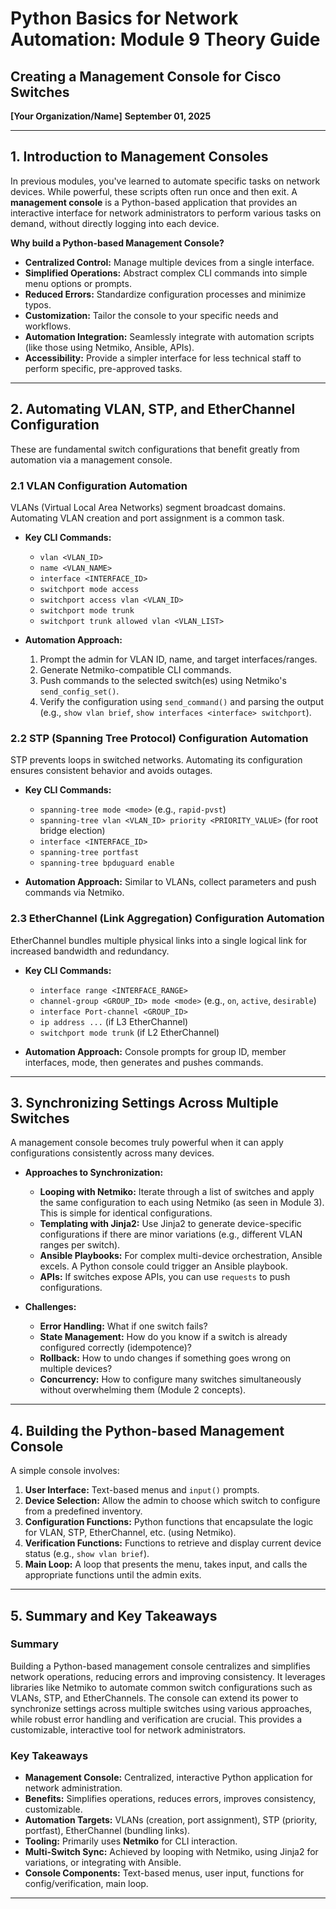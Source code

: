 # Python Basics for Network Automation: Module 9 Theory Guide

## Creating a Management Console for Cisco Switches

**[Your Organization/Name]**
**September 01, 2025**

---

## 1. Introduction to Management Consoles

In previous modules, you've learned to automate specific tasks on network devices. While powerful, these scripts often run once and then exit. A **management console** is a Python-based application that provides an interactive interface for network administrators to perform various tasks on demand, without directly logging into each device.

**Why build a Python-based Management Console?**
*   **Centralized Control:** Manage multiple devices from a single interface.
*   **Simplified Operations:** Abstract complex CLI commands into simple menu options or prompts.
*   **Reduced Errors:** Standardize configuration processes and minimize typos.
*   **Customization:** Tailor the console to your specific needs and workflows.
*   **Automation Integration:** Seamlessly integrate with automation scripts (like those using Netmiko, Ansible, APIs).
*   **Accessibility:** Provide a simpler interface for less technical staff to perform specific, pre-approved tasks.

---

## 2. Automating VLAN, STP, and EtherChannel Configuration

These are fundamental switch configurations that benefit greatly from automation via a management console.

### 2.1 VLAN Configuration Automation

VLANs (Virtual Local Area Networks) segment broadcast domains. Automating VLAN creation and port assignment is a common task.

*   **Key CLI Commands:**
    *   `vlan <VLAN_ID>`
    *   `name <VLAN_NAME>`
    *   `interface <INTERFACE_ID>`
    *   `switchport mode access`
    *   `switchport access vlan <VLAN_ID>`
    *   `switchport mode trunk`
    *   `switchport trunk allowed vlan <VLAN_LIST>`

*   **Automation Approach:**
    1.  Prompt the admin for VLAN ID, name, and target interfaces/ranges.
    2.  Generate Netmiko-compatible CLI commands.
    3.  Push commands to the selected switch(es) using Netmiko's `send_config_set()`.
    4.  Verify the configuration using `send_command()` and parsing the output (e.g., `show vlan brief`, `show interfaces <interface> switchport`).

### 2.2 STP (Spanning Tree Protocol) Configuration Automation

STP prevents loops in switched networks. Automating its configuration ensures consistent behavior and avoids outages.

*   **Key CLI Commands:**
    *   `spanning-tree mode <mode>` (e.g., `rapid-pvst`)
    *   `spanning-tree vlan <VLAN_ID> priority <PRIORITY_VALUE>` (for root bridge election)
    *   `interface <INTERFACE_ID>`
    *   `spanning-tree portfast`
    *   `spanning-tree bpduguard enable`

*   **Automation Approach:** Similar to VLANs, collect parameters and push commands via Netmiko.

### 2.3 EtherChannel (Link Aggregation) Configuration Automation

EtherChannel bundles multiple physical links into a single logical link for increased bandwidth and redundancy.

*   **Key CLI Commands:**
    *   `interface range <INTERFACE_RANGE>`
    *   `channel-group <GROUP_ID> mode <mode>` (e.g., `on`, `active`, `desirable`)
    *   `interface Port-channel <GROUP_ID>`
    *   `ip address ...` (if L3 EtherChannel)
    *   `switchport mode trunk` (if L2 EtherChannel)

*   **Automation Approach:** Console prompts for group ID, member interfaces, mode, then generates and pushes commands.

---

## 3. Synchronizing Settings Across Multiple Switches

A management console becomes truly powerful when it can apply configurations consistently across many devices.

*   **Approaches to Synchronization:**
    *   **Looping with Netmiko:** Iterate through a list of switches and apply the same configuration to each using Netmiko (as seen in Module 3). This is simple for identical configurations.
    *   **Templating with Jinja2:** Use Jinja2 to generate device-specific configurations if there are minor variations (e.g., different VLAN ranges per switch).
    *   **Ansible Playbooks:** For complex multi-device orchestration, Ansible excels. A Python console could trigger an Ansible playbook.
    *   **APIs:** If switches expose APIs, you can use `requests` to push configurations.

*   **Challenges:**
    *   **Error Handling:** What if one switch fails?
    *   **State Management:** How do you know if a switch is already configured correctly (idempotence)?
    *   **Rollback:** How to undo changes if something goes wrong on multiple devices?
    *   **Concurrency:** How to configure many switches simultaneously without overwhelming them (Module 2 concepts).

---

## 4. Building the Python-based Management Console

A simple console involves:
1.  **User Interface:** Text-based menus and `input()` prompts.
2.  **Device Selection:** Allow the admin to choose which switch to configure from a predefined inventory.
3.  **Configuration Functions:** Python functions that encapsulate the logic for VLAN, STP, EtherChannel, etc. (using Netmiko).
4.  **Verification Functions:** Functions to retrieve and display current device status (e.g., `show vlan brief`).
5.  **Main Loop:** A loop that presents the menu, takes input, and calls the appropriate functions until the admin exits.

---

## 5. Summary and Key Takeaways

### Summary

Building a Python-based management console centralizes and simplifies network operations, reducing errors and improving consistency. It leverages libraries like Netmiko to automate common switch configurations such as VLANs, STP, and EtherChannels. The console can extend its power to synchronize settings across multiple switches using various approaches, while robust error handling and verification are crucial. This provides a customizable, interactive tool for network administrators.

### Key Takeaways

*   **Management Console:** Centralized, interactive Python application for network administration.
*   **Benefits:** Simplifies operations, reduces errors, improves consistency, customizable.
*   **Automation Targets:** VLANs (creation, port assignment), STP (priority, portfast), EtherChannel (bundling links).
*   **Tooling:** Primarily uses **Netmiko** for CLI interaction.
*   **Multi-Switch Sync:** Achieved by looping with Netmiko, using Jinja2 for variations, or integrating with Ansible.
*   **Console Components:** Text-based menus, user input, functions for config/verification, main loop.

---
